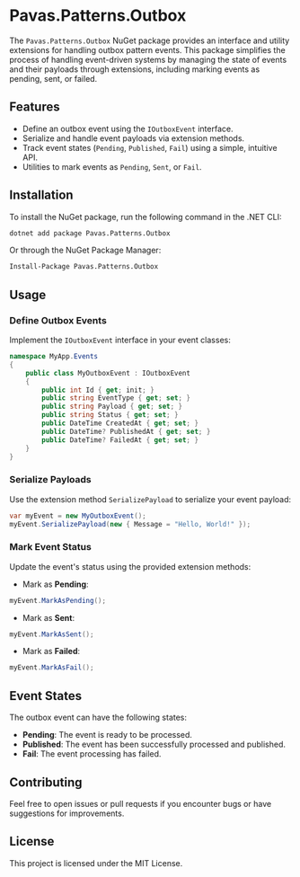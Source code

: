 
# Pavas.Patterns.Outbox

The `Pavas.Patterns.Outbox` NuGet package provides an interface and utility extensions for handling outbox pattern events. This package simplifies the process of handling event-driven systems by managing the state of events and their payloads through extensions, including marking events as pending, sent, or failed.

## Features

- Define an outbox event using the `IOutboxEvent` interface.
- Serialize and handle event payloads via extension methods.
- Track event states (`Pending`, `Published`, `Fail`) using a simple, intuitive API.
- Utilities to mark events as `Pending`, `Sent`, or `Fail`.

## Installation

To install the NuGet package, run the following command in the .NET CLI:

```bash
dotnet add package Pavas.Patterns.Outbox
```

Or through the NuGet Package Manager:

```bash
Install-Package Pavas.Patterns.Outbox
```

## Usage

### Define Outbox Events

Implement the `IOutboxEvent` interface in your event classes:

```csharp
namespace MyApp.Events
{
    public class MyOutboxEvent : IOutboxEvent
    {
        public int Id { get; init; }
        public string EventType { get; set; }
        public string Payload { get; set; }
        public string Status { get; set; }
        public DateTime CreatedAt { get; set; }
        public DateTime? PublishedAt { get; set; }
        public DateTime? FailedAt { get; set; }
    }
}
```

### Serialize Payloads

Use the extension method `SerializePayload` to serialize your event payload:

```csharp
var myEvent = new MyOutboxEvent();
myEvent.SerializePayload(new { Message = "Hello, World!" });
```

### Mark Event Status

Update the event's status using the provided extension methods:

- Mark as **Pending**:

```csharp
myEvent.MarkAsPending();
```

- Mark as **Sent**:

```csharp
myEvent.MarkAsSent();
```

- Mark as **Failed**:

```csharp
myEvent.MarkAsFail();
```

## Event States

The outbox event can have the following states:

- **Pending**: The event is ready to be processed.
- **Published**: The event has been successfully processed and published.
- **Fail**: The event processing has failed.

## Contributing

Feel free to open issues or pull requests if you encounter bugs or have suggestions for improvements.

## License

This project is licensed under the MIT License.
